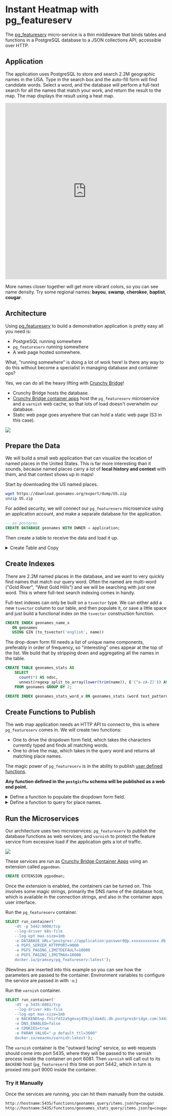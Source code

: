 # Instant Heatmap with pg_featureserv

The [pg_featureserv](https://github.com/crunchydata/pg_featureserv) micro-service is a thin middleware that binds tables and functions in a PostgreSQL database to a JSON collections API, accessible over HTTP. 

## Application

The application uses PostgreSQL to store and search 2.2M geographic names in the USA. Type in the search box and the auto-fill form will find candidate words. Select a word, and the database will perform a full-text search for all the names that match your work, and return the result to the map. The map displays the result using a heat map.

<iframe 
    width="100%" height="550px" style="border: none" 
    src="https://s3.amazonaws.com/s3.cleverelephant.ca/geonames-lookup.html">
    <img src="img/bayou.jpg" />
</iframe>


More names closer together will get more vibrant colors, so you can see name density. Try some regional names: **bayou**, **swamp**, **cherokee**, **baptist**, **cougar**.


## Architecture

Using [pg_featureserv](https://github.com/crunchydata/pg_featureserv) to build a demonstration application is pretty easy all you need is:

* PostgreSQL running somewhere
* `pg_featureserv` running somewhere
* A web page hosted somewhere.

What, "running somewhere" is doing a lot of work here! Is there any way to do this without become a specialist in managing database and container ops?

Yes, we can do all the heavy lifting with [Crunchy Bridge](https://crunchybridge.com)! 

* Crunchy Bridge hosts the database.
* [Crunchy Bridge container apps](https://docs.crunchybridge.com/container-apps/) host the `pg_featureserv` microservice and a `varnish` web cache, so that lots of load doesn't overwhelm our database.
* Static web page goes anywhere that can hold a static web page (S3 in this case).

<img src="img/architecture.jpg" style="max-width: 600px" />

## Prepare the Data

We will build a small web application that can visualize the location of named places in the United States. This is far more interesting than it sounds, because named places carry a lot of **local history and context** with them, and that context shows up in maps!

Start by downloading the US named places.

```bash
wget https://download.geonames.org/export/dump/US.zip
unzip US.zip
```

For added security, we will connect our `pg_featureserv` microservice using an application account, and make a separate database for the application.

```sql
-- as postgres
CREATE DATABASE geonames WITH OWNER = application;
```

Then create a table to receive the data and load it up.

<details><summary>Create Table and Copy</summary>

```sql
CREATE TABLE geonames (
    geonameid      integer primary key,
    name           text,
    asciiname      text,
    alternatenames text,
    latitude       float8,
    longitude      float8,
    featureclass   text,
    featurecode    text,
    countrycode    text,
    countrycode2   text,
    admin1         text,
    admin2         text,
    admin3         text,
    admin4         text,
    population     bigint,
    elevation      integer,
    dem            integer,
    timezone       text,
    modified       date
);

\copy geonames FROM 'US.txt' WITH (
    FORMAT csv, 
    DELIMITER E'\t', 
    HEADER false, 
    ENCODING utf8)

```

</details>


## Create Indexes

There are 2.2M named places in the database, and we want to very quickly find names that match our query word. Often the named are multi-word ("Gold River", "West Gold Hills") and we will be searching with just one word. This is where full-text search indexing comes in handy.

Full-text indexes can only be built on a `tsvector` type. We can either add a new `tsvector` column to our table, and then populate it, or save a little space and just build a functional index on the `tsvector` construction function.

```sql
CREATE INDEX geonames_name_x 
   ON geonames 
   USING GIN (to_tsvector('english', name))
```

The drop-down form fill needs a list of unique name components, preferably in order of frequency, so "interesting" ones appear at the top of the list. We build that by stripping down and aggregating all the names in the table.

```sql
CREATE TABLE geonames_stats AS 
    SELECT 
      count(*) AS ndoc, 
      unnest(regexp_split_to_array(lower(trim(name)), E'[^a-zA-Z]')) AS word 
    FROM geonames GROUP BY 2;

CREATE INDEX geonames_stats_word_x ON geonames_stats (word text_pattern_ops);
```


## Create Functions to Publish

The web map application needs an HTTP API to connect to, this is where `pg_featureserv` comes in. We will create two functions: 

* One to drive the dropdown form field, which takes the characters currently typed and finds all matching words.
* One to drive the map, which takes in the query word and returns all matching place names.

The magic power of `pg_featureserv` is in the ability to publish [user defined functions](https://access.crunchydata.com/documentation/pg_featureserv/latest/usage/functions/). 

**Any function defined in the `postgisftw` schema will be published as a web end point.**

<details><summary>Define a function to populate the dropdown form field.</summary>

```sql
CREATE SCHEMA postgisftw;

DROP FUNCTION IF EXISTS postgisftw.geonames_stats_query;

CREATE FUNCTION postgisftw.geonames_stats_query(
    q text DEFAULT 'bea')
RETURNS TABLE(value text, ndoc bigint)
AS $$
BEGIN
    RETURN QUERY
        SELECT g.word as value, g.ndoc
        FROM geonames_stats g
        WHERE g.word LIKE q || '%'
        ORDER BY g.ndoc DESC
        LIMIT 15;
END;
$$
LANGUAGE 'plpgsql'
PARALLEL SAFE
STABLE
STRICT;
```

</details>

<details><summary>Define a function to query for place names.</summary>

```sql
DROP FUNCTION IF EXISTS postgisftw.geonames_query;

CREATE FUNCTION postgisftw.geonames_query(q text DEFAULT 'beach')
RETURNS TABLE(name text, featureclass text, longitude float8, latitude float8)
AS $$
BEGIN
    RETURN QUERY
        SELECT 
            g.name, 
            g.featureclass, 
            g.longitude,
            g.latitude
        FROM geonames g
        WHERE to_tsvector('english', g.name) @@ plainto_tsquery('english', q)
        ORDER BY md5(g.name)
        LIMIT 10000;
END;
$$
LANGUAGE 'plpgsql'
PARALLEL SAFE
STABLE
STRICT;
```

</details>

## Run the Microservices

Our architecture uses two microservices: `pg_featureserv` to publish the database functions as web services; and `varnish` to protect the feature service from excessive load if the application gets a lot of traffic.

<img src="img/architecture.jpg" style="max-width: 600px" />

These services are run as [Crunchy Bridge Container Apps](https://docs.crunchybridge.com/container-apps/) using an extension called `pgpodman`.

```sql
CREATE EXTENSION pgpodman;
```

Once the extension is enabled, the containers can be turned on. This involves some magic strings, primarily the DNS name of the database host, which is available in the connection strings, and also in the container apps user interface.

Run the `pg_featureserv` container.

```sql
SELECT run_container('
    -dt -p 5442:9000/tcp 
    --log-driver k8s-file 
    --log-opt max-size=1mb 
    -e DATABASE_URL="postgres://application:password@p.xxxxxxxxxxxx.db.postgresbridge.com:5432/geonames" 
    -e PGFS_SERVER_HTTPPORT=9000  
    -e PGFS_PAGING_LIMITDEFAULT=10000 
    -e PGFS_PAGING_LIMITMAX=10000 
    docker.io/pramsey/pg_featureserv:latest');
```

(Newlines are inserted into this example so you can see how the parameters are passed to the container. Environment variables to configure the service are passed in with `-e`.)

Run the `varnish` container.

```sql
SELECT run_container('
    -dt -p 5435:6081/tcp 
    --log-driver k8s-file 
    --log-opt max-size=1mb 
    -e BACKENDS=p.fhlzf432a5gmvaj456jql4a4di.db.postgresbridge.com:5442 
    -e DNS_ENABLED=false 
    -e COOKIES=true 
    -e PARAM_VALUE="-p default_ttl=3600" 
    docker.io/eeacms/varnish:latest');
```

The `varnish` container is the "outward facing" service, so web requests should come into port 5435, where they will be passed to the varnish process inside the container on port 6081. Then `varnish` will call out to its `BACKEND` host (`pg_featureserv`) this time on port 5442, which in turn is proxied into port 9000 inside the container.

### Try it Manually

Once the services are running, you can hit them manually from the outside.

```bash
http://hostname:5435/functions/geonames_query/items.json?q=cougar
http://hostname:5435/functions/geonames_stats_query/items.json?q=cougar
```










